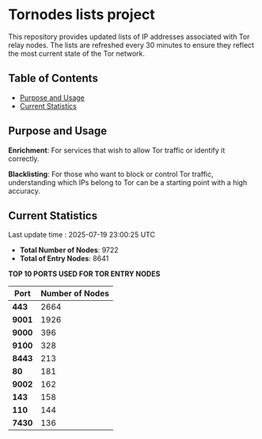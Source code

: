 # Tornodes lists project

This repository provides updated lists of IP addresses associated with Tor relay nodes. The lists are refreshed every 30 minutes to ensure they reflect the most current state of the Tor network.

## Table of Contents

- [Purpose and Usage](#purpose-and-usage)
- [Current Statistics](#current-statistics)


## Purpose and Usage

**Enrichment**: For services that wish to allow Tor traffic or identify it correctly.

**Blacklisting**: For those who want to block or control Tor traffic, understanding which IPs belong to Tor can be a starting point with a high accuracy.

## Current Statistics

Last update time : 2025-07-19 23:00:25 UTC

- **Total Number of Nodes**: 9722
- **Total of Entry Nodes**: 8641

**TOP 10 PORTS USED FOR TOR ENTRY NODES**

| **Port** | **Number of Nodes** |
|------|-----------------|
| **443**   | 2664  |
| **9001**   | 1926  |
| **9000**   | 396  |
| **9100**   | 328  |
| **8443**   | 213  |
| **80**   | 181  |
| **9002**   | 162  |
| **143**   | 158  |
| **110**   | 144  |
| **7430**   | 136  |


